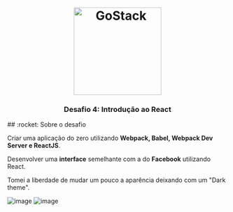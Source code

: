 <h1 align="center">
    <img alt="GoStack" src="https://rocketseat-cdn.s3-sa-east-1.amazonaws.com/bootcamp-header.png" width="200px" />
</h1>
<h3 align="center">
  Desafio 4: Introdução ao React
</h3>
## :rocket: Sobre o desafio

Criar uma aplicação do zero utilizando **Webpack, Babel, Webpack Dev Server e ReactJS**.

Desenvolver uma **interface** semelhante com a do **Facebook** utilizando React.

Tomei a liberdade de mudar um pouco a aparência deixando com um "Dark theme".

![image](https://user-images.githubusercontent.com/55156476/76033152-52bb0c80-5f1a-11ea-8543-adb947d35598.png)
![image](https://user-images.githubusercontent.com/55156476/76033212-77af7f80-5f1a-11ea-8698-d2a345a3fcdc.png)


